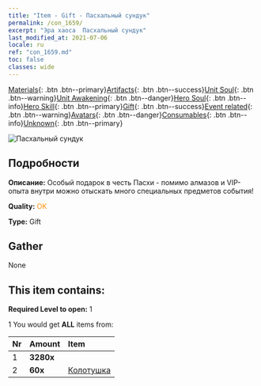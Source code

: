 ```yaml
---
title: "Item - Gift - Пасхальный сундук"
permalink: /con_1659/
excerpt: "Эра хаоса  Пасхальный сундук"
last_modified_at: 2021-07-06
locale: ru
ref: "con_1659.md"
toc: false
classes: wide
---
```

 [Materials](/ItemsRU/){: .btn .btn--primary}[Artifacts](/ItemsRU/Artifacts/){: .btn .btn--success}[Unit Soul](/ItemsRU/UnitSoul/){: .btn .btn--warning}[Unit Awakening](/ItemsRU/UnitAwakening/){: .btn .btn--danger}[Hero Soul](/ItemsRU/HeroSoul/){: .btn .btn--info}[Hero Skill](/ItemsRU/HeroSkill/){: .btn .btn--primary}[Gift](/ItemsRU/Gift/){: .btn .btn--success}[Event related](/ItemsRU/Events/){: .btn .btn--warning}[Avatars](/ItemsRU/Avatars/){: .btn .btn--danger}[Consumables](/ItemsRU/Consumables/){: .btn .btn--info}[Unknown](/ItemsRU/Unknown/){: .btn .btn--primary}

 ![Пасхальный сундук](/images/t/i_907275.png)

## Подробности
 **Описание:** Особый подарок в честь Пасхи - помимо алмазов и VIP-опыта внутри можно отыскать много специальных предметов события!

 **Quality:** <span style="color: #FF8C00">OK</span>

 **Type:** Gift

## Gather

  None

## This item contains:

 **Required Level to open:** 1

 1 You would get **ALL** items  from:

  | Nr | Amount |     Item    |
  |:---|:-------|:------------|
  | 1 |  **3280x** | <i class="fas fa-gem"/> |  | 
  | 2 |  **60x** | [Колотушка](/ItemsRU/con_538/) |  | 
